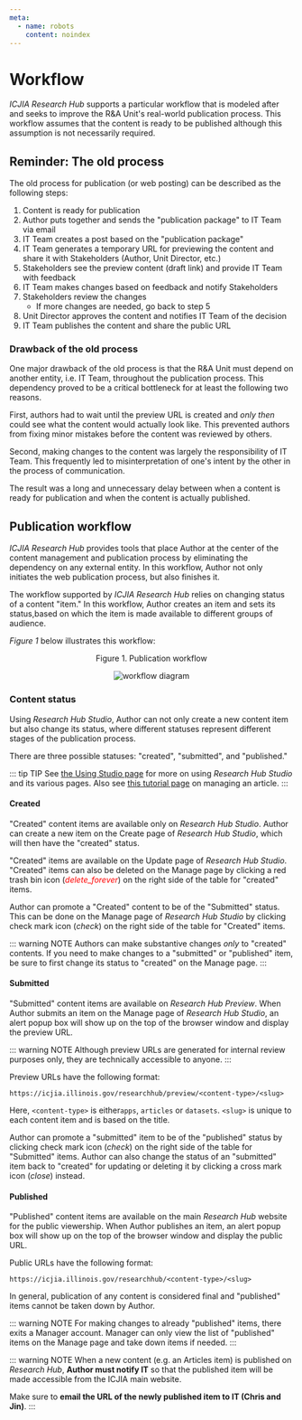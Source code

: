 ```yaml
---
meta:
  - name: robots
    content: noindex
---
```


# Workflow

<StaffOnly />

_ICJIA Research Hub_ supports a particular workflow that is modeled after and seeks to improve the R&A Unit's real-world publication process. This workflow assumes that the content is ready to be published although this assumption is not necessarily required.

## Reminder: The old process

The old process for publication (or web posting) can be described as the following steps:

1. Content is ready for publication
2. Author puts together and sends the "publication package" to IT Team via email
3. IT Team creates a post based on the "publication package"
4. IT Team generates a temporary URL for previewing the content and share it with Stakeholders (Author, Unit Director, etc.)
5. Stakeholders see the preview content (draft link) and provide IT Team with feedback
6. IT Team makes changes based on feedback and notify Stakeholders
7. Stakeholders review the changes
   - If more changes are needed, go back to step 5
8. Unit Director approves the content and notifies IT Team of the decision
9. IT Team publishes the content and share the public URL

### Drawback of the old process

One major drawback of the old process is that the R&A Unit must depend on another entity, i.e. IT Team, throughout the publication process. This dependency proved to be a critical bottleneck for at least the following two reasons.

First, authors had to wait until the preview URL is created and _only then_ could see what the content would actually look like. This prevented authors from fixing minor mistakes before the content was reviewed by others.

Second, making changes to the content was largely the responsibility of IT Team. This frequently led to misinterpretation of one's intent by the other in the process of communication.

The result was a long and unnecessary delay between when a content is ready for publication and when the content is actually published.

## Publication workflow

_ICJIA Research Hub_ provides tools that place Author at the center of the content management and publication process by eliminating the dependency on any external entity. In this workflow, Author not only initiates the web publication process, but also finishes it.

The workflow supported by _ICJIA Research Hub_ relies on changing status of a content "item." In this workflow, Author creates an item and sets its status,based on which the item is made available to different groups of audience.

_Figure 1_ below illustrates this workflow:

<div style="text-align:center">
<span class="fig-title">Figure 1. Publication workflow</span>

![workflow diagram](/researchhub/docs/assets/img/diagram-workflow.png)

</div>

### Content status

Using _Research Hub Studio_, Author can not only create a new content item but also change its status, where different statuses represent different stages of the publication process.

There are three possible statuses: "created", "submitted", and "published."

::: tip TIP
See [the Using Studio page](studio.md) for more on using _Research Hub Studio_ and its various pages. Also see [this tutorial page](tutorials/create-article.md) on managing an article.
:::

#### Created

"Created" content items are available only on _Research Hub Studio_. Author can create a new item on the Create page of _Research Hub Studio_, which will then have the "created" status.

"Created" items are available on the Update page of _Research Hub Studio_. "Created" items can also be deleted on the Manage page by clicking a red trash bin icon (<i class="material-icons" style="color:red;">delete_forever</i>) on the right side of the table for "created" items.

Author can promote a "Created" content to be of the "Submitted" status. This can be done on the Manage page of _Research Hub Studio_ by clicking check mark icon (<i class="material-icons">check</i>) on the right side of the table for "Created" items.

::: warning NOTE
Authors can make substantive changes _only_ to "created" contents. If you need to make changes to a "submitted" or "published" item, be sure to first change its status to "created" on the Manage page.
:::

#### Submitted

"Submitted" content items are available on _Research Hub Preview_. When Author submits an item on the Manage page of _Research Hub Studio_, an alert popup box will show up on the top of the browser window and display the preview URL.

::: warning NOTE
Although preview URLs are generated for internal review purposes only, they are technically accessible to anyone.
:::

Preview URLs have the following format:

```
https://icjia.illinois.gov/researchhub/preview/<content-type>/<slug>
```

Here, `<content-type>` is either`apps`, `articles` or `datasets`. `<slug>` is unique to each content item and is based on the title.

Author can promote a "submitted" item to be of the "published" status by clicking check mark icon (<i class="material-icons">check</i>) on the right side of the table for "Submitted" items. Author can also change the status of an "submitted" item back to "created" for updating or deleting it by clicking a cross mark icon (<i class="material-icons">close</i>) instead.

#### Published

"Published" content items are available on the main _Research Hub_ website for the public viewership. When Author publishes an item, an alert popup box will show up on the top of the browser window and display the public URL.

Public URLs have the following format:

```
https://icjia.illinois.gov/researchhub/<content-type>/<slug>
```

In general, publication of any content is considered final and "published" items cannot be taken down by Author.

::: warning NOTE
For making changes to already "published" items, there exits a Manager account. Manager can only view the list of "published" items on the Manage page and take down items if needed.
:::

::: warning NOTE
When a new content (e.g. an Articles item) is published on _Research Hub_, **Author must notify IT** so that the published item will be made accessible from the ICJIA main website.

Make sure to **email the URL of the newly published item to IT (Chris and Jin)**.
:::

<FundingStatement />
